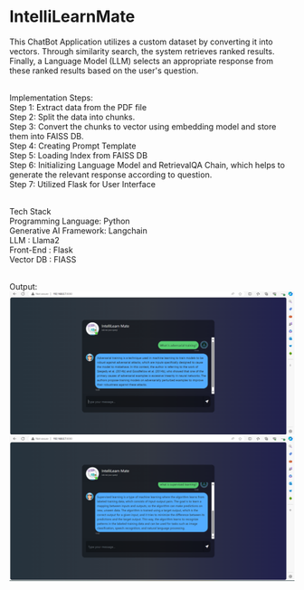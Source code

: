 # IntelliLearnMate<br/>
This ChatBot Application utilizes a custom dataset by converting it into vectors. Through similarity search, the system retrieves ranked results. Finally, a Language Model (LLM) selects an appropriate response from these ranked results based on the user's question.<br/><br/>

Implementation Steps:<br/>
Step 1: Extract data from the PDF file <br/>
Step 2: Split the data into chunks.<br/>
Step 3: Convert the chunks to vector using embedding model and store them into FAISS DB.<br/>
Step 4: Creating Prompt Template<br/>
Step 5: Loading Index from FAISS DB<br/>
Step 6: Initializing Language Model and RetrievalQA Chain, which helps to generate the relevant response according to question. <br/>
Step 7: Utilized Flask for User Interface <br/><br/>

Tech Stack<br/>
Programming Language: Python<br/>
Generative AI Framework: Langchain<br/>
LLM : Llama2<br/>
Front-End : Flask<br/>
Vector DB : FIASS<br/><br/>

Output:<br/>
![Alt text](https://github.com/pneel27/IntelliLearnMate/blob/main/Screenshot%20(161).png?raw=true "SampleOutput1") <br/>
![Alt text](https://github.com/pneel27/IntelliLearnMate/blob/main/Screenshot%20(162).png?raw=true "SampleOutput2") 
